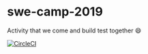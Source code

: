 # swe-camp-2019
Activity that we come and build test together 😄

[![CircleCI](https://circleci.com/gh/Thoritie/swe-camp-2019/tree/master.svg?style=svg)](https://circleci.com/gh/Thoritie/swe-camp-2019/tree/master)
